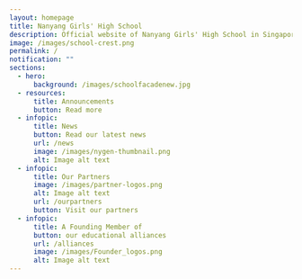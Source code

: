 ```yaml
---
layout: homepage
title: Nanyang Girls' High School
description: Official website of Nanyang Girls' High School in Singapore
image: /images/school-crest.png
permalink: /
notification: ""
sections:
  - hero:
      background: /images/schoolfacadenew.jpg
  - resources:
      title: Announcements
      button: Read more
  - infopic:
      title: News
      button: Read our latest news
      url: /news
      image: /images/nygen-thumbnail.png
      alt: Image alt text
  - infopic:
      title: Our Partners
      image: /images/partner-logos.png
      alt: Image alt text
      url: /ourpartners
      button: Visit our partners
  - infopic:
      title: A Founding Member of
      button: our educational alliances
      url: /alliances
      image: /images/Founder_logos.png
      alt: Image alt text
---
```


